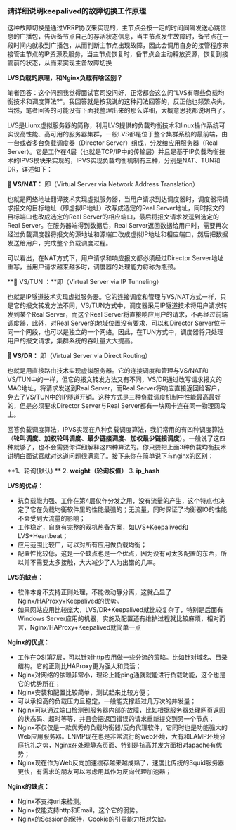 ### 请详细说明keepalived的故障切换工作原理

这种故障切换是通过VRRP协议来实现的，主节点会按一定的时间间隔发送心跳信息的广播包，告诉备节点自己的存活状态信息，当主节点发生故障时，备节点在一段时间内就收到广播包，从而判断主节点出现故障，因此会调用自身的接管程序来接管主节点的IP资源及服务，当主节点恢复时，备节点会主动释放资源，恢复到接管前的状态，从而来实现主备故障切换

**LVS负载的原理，和Nginx负载有啥区别？**

笔者回答：这个问题我觉得面试官司没问好，正常都会这么问“LVS有哪些负载均衡技术和调度算法?"。我回答就是按我说的这种问法回答的，反正他也频繁点头，当然，笔者回答的可能没有下面我整理出来的那么详细，大概意思我都说明白了。

  LVS是Liunx虚拟服务器的简称，利用LVS提供的负载均衡技术和linux操作系统可实现高性能、高可用的服务器集群，一般LVS都是位于整个集群系统的最前端，由一台或者多台负载调度器（Director Server）组成，分发给应用服务器（Real Server）。它是工作在4层（也就是TCP/IP中的传输层）并且是基于IP负载均衡技术的IPVS模块来实现的，IPVS实现负载均衡机制有三种，分别是NAT、TUN和DR，详述如下：

** VS/NAT：** 即（Virtual Server via Network Address Translation）

也就是网络地址翻译技术实现虚拟服务器，当用户请求到达调度器时，调度器将请求报文的目标地址（即虚拟IP地址）改写成选定的Real Server地址，同时报文的目标端口也改成选定的Real Server的相应端口，最后将报文请求发送到选定的Real Server。在服务器端得到数据后，Real Server返回数据给用户时，需要再次经过负载调度器将报文的源地址和源端口改成虚拟IP地址和相应端口，然后把数据发送给用户，完成整个负载调度过程。

可以看出，在NAT方式下，用户请求和响应报文都必须经过Director Server地址重写，当用户请求越来越多时，调度器的处理能力将称为瓶颈。

** VS/TUN ：**即（Virtual Server via IP Tunneling）

也就是IP隧道技术实现虚拟服务器。它的连接调度和管理与VS/NAT方式一样，只是它的报文转发方法不同，VS/TUN方式中，调度器采用IP隧道技术将用户请求转发到某个Real Server，而这个Real Server将直接响应用户的请求，不再经过前端调度器，此外，对Real Server的地域位置没有要求，可以和Director Server位于同一个网段，也可以是独立的一个网络。因此，在TUN方式中，调度器将只处理用户的报文请求，集群系统的吞吐量大大提高。

** VS/DR：** 即（Virtual Server via Direct Routing）

也就是用直接路由技术实现虚拟服务器。它的连接调度和管理与VS/NAT和VS/TUN中的一样，但它的报文转发方法又有不同，VS/DR通过改写请求报文的MAC地址，将请求发送到Real Server，而Real Server将响应直接返回给客户，免去了VS/TUN中的IP隧道开销。这种方式是三种负载调度机制中性能最高最好的，但是必须要求Director Server与Real Server都有一块网卡连在同一物理网段上。

回答负载调度算法，IPVS实现在八种负载调度算法，我们常用的有四种调度算法（**轮叫调度、加权轮叫调度、最少链接调度、加权最少链接调度**）。一般说了这四种就够了，也不会需要你详细解释这四种算法的。你只要把上面3种负载均衡技术讲明白面试官就对这道问题很满意了。接下来你在简单说下与nginx的区别：

**1、轮询(默认) ** 2. **weight（轮询权值）** 3. **ip_hash**

**LVS的优点：**

- 抗负载能力强、工作在第4层仅作分发之用，没有流量的产生，这个特点也决定了它在负载均衡软件里的性能最强的；无流量，同时保证了均衡器IO的性能不会受到大流量的影响；
- 工作稳定，自身有完整的双机热备方案，如LVS+Keepalived和LVS+Heartbeat；
- 应用范围比较广，可以对所有应用做负载均衡；
- 配置性比较低，这是一个缺点也是一个优点，因为没有可太多配置的东西，所以并不需要太多接触，大大减少了人为出错的几率。

**LVS的缺点：**

- 软件本身不支持正则处理，不能做动静分离，这就凸显了Nginx/HAProxy+Keepalived的优势。
- 如果网站应用比较庞大，LVS/DR+Keepalived就比较复杂了，特别是后面有Windows Server应用的机器，实施及配置还有维护过程就比较麻烦，相对而言，Nginx/HAProxy+Keepalived就简单一点

**Nginx的优点：**

- 工作在OSI第7层，可以针对http应用做一些分流的策略。比如针对域名、目录结构。它的正则比HAProxy更为强大和灵活；
- Nginx对网络的依赖非常小，理论上能ping通就就能进行负载功能，这个也是它的优势所在；
- Nginx安装和配置比较简单，测试起来比较方便；
- 可以承担高的负载压力且稳定，一般能支撑超过几万次的并发量；
- Nginx可以通过端口检测到服务器内部的故障，比如根据服务器处理网页返回的状态码、超时等等，并且会把返回错误的请求重新提交到另一个节点；
- Nginx不仅仅是一款优秀的负载均衡器/反向代理软件，它同时也是功能强大的Web应用服务器。LNMP现在也是非常流行的web环境，大有和LAMP环境分庭抗礼之势，Nginx在处理静态页面、特别是抗高并发方面相对apache有优势；
- Nginx现在作为Web反向加速缓存越来越成熟了，速度比传统的Squid服务器更快，有需求的朋友可以考虑用其作为反向代理加速器；

**Nginx的缺点：**

- Nginx不支持url来检测。
- Nginx仅能支持http和Email，这个它的弱势。
- Nginx的Session的保持，Cookie的引导能力相对欠缺。